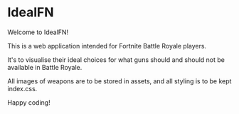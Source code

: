 # IdealFN

Welcome to IdealFN!

This is a web application intended for Fortnite Battle Royale players.

It's to visualise their ideal choices for what guns should and should not be available in Battle Royale.

All images of weapons are to be stored in assets, and all styling is to be kept index.css.

Happy coding!
